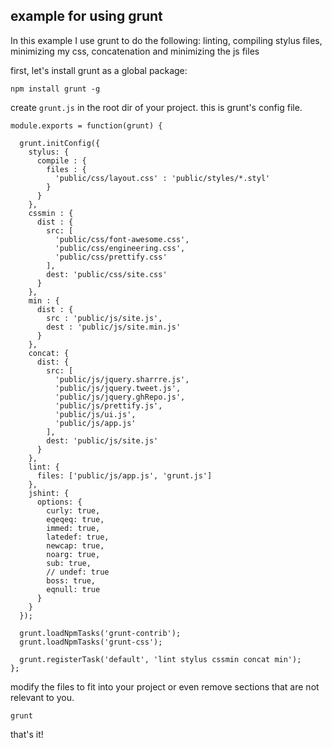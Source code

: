 ## example for using grunt

In this example I use grunt to do the following: linting, compiling stylus files, minimizing my css, concatenation and minimizing the js files 

first, let's install grunt as a global package:

    npm install grunt -g

create `grunt.js` in the root dir of your project. this is grunt's config file.

    module.exports = function(grunt) {
      
      grunt.initConfig({
        stylus: {
          compile : {
            files : {
              'public/css/layout.css' : 'public/styles/*.styl'
            }
          }
        },
        cssmin : {
          dist : {
            src: [
              'public/css/font-awesome.css',
              'public/css/engineering.css',
              'public/css/prettify.css'
            ],
            dest: 'public/css/site.css'
          }
        },
        min : {
          dist : {
            src : 'public/js/site.js',
            dest : 'public/js/site.min.js'
          }
        },
        concat: {
          dist: {
            src: [
              'public/js/jquery.sharrre.js',
              'public/js/jquery.tweet.js',
              'public/js/jquery.ghRepo.js',
              'public/js/prettify.js',
              'public/js/ui.js',
              'public/js/app.js'
            ],
            dest: 'public/js/site.js'
          }
        },
        lint: {
          files: ['public/js/app.js', 'grunt.js']
        },
        jshint: {
          options: {
            curly: true,
            eqeqeq: true,
            immed: true,
            latedef: true,
            newcap: true,
            noarg: true,
            sub: true,
            // undef: true
            boss: true,
            eqnull: true
          }
        }
      });

      grunt.loadNpmTasks('grunt-contrib');
      grunt.loadNpmTasks('grunt-css');

      grunt.registerTask('default', 'lint stylus cssmin concat min');
    };

modify the files to fit into your project or even remove sections that are not relevant to you.

    grunt

that's it! 

